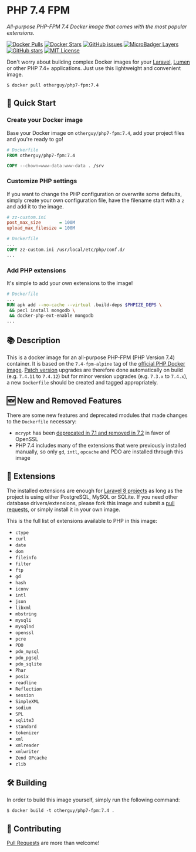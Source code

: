 # PHP 7.4 FPM

_All-purpose PHP-FPM 7.4 Docker image that comes with the most popular extensions._

[![Docker Pulls](https://img.shields.io/docker/pulls/otherguy/php7-fpm)][dockerhub]
[![Docker Stars](https://img.shields.io/docker/stars/otherguy/php7-fpm)][dockerhub]
[![GitHub issues](https://img.shields.io/github/issues/otherguy/docker-php7-fpm)][issues]
[![MicroBadger Layers](https://img.shields.io/microbadger/layers/otherguy/php7-fpm)][microbadger]
[![GitHub stars](https://img.shields.io/github/stars/otherguy/docker-php7-fpm?color=violet)][stargazers]
[![MIT License](https://img.shields.io/github/license/otherguy/docker-php7-fpm?color=orange)][license]

[dockerhub]: https://hub.docker.com/r/otherguy/php7-fpm/
[license]: https://tldrlegal.com/license/mit-license
[microbadger]: https://microbadger.com/images/otherguy/php7-fpm
[stargazers]: https://github.com/otherguy/php7-fpm/stargazers
[issues]: https://github.com/otherguy/docker-php7-fpm/issues

Don't worry about building complex Docker images for your [Laravel](https://laravel.com), [Lumen](https://lumen.laravel.com)
or other PHP 7.4+ applications. Just use this lightweight and convenient image.

    $ docker pull otherguy/php7-fpm:7.4

## 🌈 Quick Start

### Create your Docker image

Base your Docker image on `otherguy/php7-fpm:7.4`, add your project files and you're ready to go!

```Dockerfile
# Dockerfile
FROM otherguy/php7-fpm:7.4

COPY --chown=www-data:www-data . /srv
```

### Customize PHP settings

If you want to change the PHP configuration or overwrite some defaults, simply create your own
configuration file, have the filename start with a `z` and add it to the image.

```ini
# zz-custom.ini
post_max_size       = 100M
upload_max_filesize = 100M
```

```Dockerfile
# Dockerfile
...
COPY zz-custom.ini /usr/local/etc/php/conf.d/
...
```

### Add PHP extensions

It's simple to add your own extensions to the image!

```Dockerfile
# Dockerfile
...
RUN apk add --no-cache --virtual .build-deps $PHPIZE_DEPS \
 && pecl install mongodb \
 && docker-php-ext-enable mongodb
...
```

## 📚 Description

This is a docker image for an all-purpose PHP-FPM (PHP Version 7.4) container.  It is based on the `7.4-fpm-alpine`
tag of the [official PHP Docker image](https://hub.docker.com/_/php/). [Patch version](http://semver.org) upgrades
are therefore done automatically on build (e.g. `7.4.11` to `7.4.12`) but for minor version upgrades
(e.g. `7.3.x` to `7.4.x`), a new `Dockerfile` should be created and tagged appropriately.

## 🆕 New and Removed Features

There are some new features and deprecated modules that made changes to the `Dockerfile` necessary:

* `mcrypt` has been [deprecated in 7.1 and removed in 7.2](http://php.net/manual/en/migration71.deprecated.php) in
  favor of OpenSSL
* PHP 7.4 includes many of the extensions that were previously installed manually, so only `gd`, `intl`, `opcache` and
  PDO are installed through this image

## 🧮 Extensions

The installed extensions are enough for [Laravel 8 projects](https://laravel.com/docs/8.x/installation) as long as the project
is using either PostgreSQL, MySQL or SQLite. If you need other database drivers/extensions, please fork this image and submit
a [pull requests](https://github.com/otherguy/docker-php7-fpm/pulls), or simply install it in your own image.

This is the full list of extensions available to PHP in this image:

* `ctype`
* `curl`
* `date`
* `dom`
* `fileinfo`
* `filter`
* `ftp`
* `gd`
* `hash`
* `iconv`
* `intl`
* `json`
* `libxml`
* `mbstring`
* `mysqli`
* `mysqlnd`
* `openssl`
* `pcre`
* `PDO`
* `pdo_mysql`
* `pdo_pgsql`
* `pdo_sqlite`
* `Phar`
* `posix`
* `readline`
* `Reflection`
* `session`
* `SimpleXML`
* `sodium`
* `SPL`
* `sqlite3`
* `standard`
* `tokenizer`
* `xml`
* `xmlreader`
* `xmlwriter`
* `Zend OPcache`
* `zlib`

## 🛠 Building

In order to build this image yourself, simply run the following command:

    $ docker build -t otherguy/php7-fpm:7.4 .

## 🚧 Contributing

[Pull Requests](https://github.com/otherguy/docker-php7-fpm/pulls) are more than welcome!
